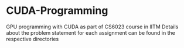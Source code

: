 # CUDA-Programming
GPU programming with CUDA as part of CS6023 course in IITM
Details about the problem statement for each assignment can be found in the respective directories
